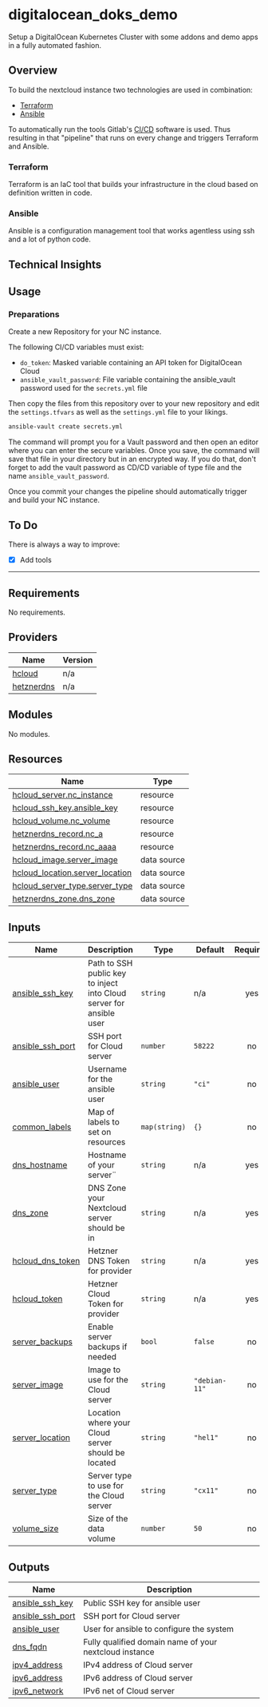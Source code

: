 # digitalocean_doks_demo

Setup a DigitalOcean Kubernetes Cluster with some addons and demo apps in a fully automated fashion.

## Overview

To build the nextcloud instance two technologies are used in combination:

- [Terraform](https://www.terraform.io/)
- [Ansible](https://www.ansible.com/)

To automatically run the tools Gitlab's [CI/CD](https://docs.gitlab.com/ee/ci/) software is used. Thus resulting in that "pipeline" that runs on every change and triggers Terraform and Ansible.

### Terraform

Terraform is an IaC tool that builds your infrastructure in the cloud based on definition written in code.

### Ansible

Ansible is a configuration management tool that works agentless using ssh and a lot of python code.

## Technical Insights

## Usage

### Preparations

Create a new Repository for your NC instance.

The following CI/CD variables must exist:

- `do_token`: Masked variable containing an API token for DigitalOcean Cloud
- `ansible_vault_password`: File variable containing the ansible_vault password used for the `secrets.yml` file

Then copy the files from this repository over to your new repository and edit the `settings.tfvars` as well as the `settings.yml` file to your likings.

```bash
ansible-vault create secrets.yml
```

The command will prompt you for a Vault password and then open an editor where you can enter the secure variables. Once you save, the command will save that file in your directory but in an encrypted way. If you do that, don't forget to add the vault password as CD/CD variable of type file and the name `ansible_vault_password`.

Once you commit your changes the pipeline should automatically trigger and build your NC instance.

## To Do

There is always a way to improve:

- [x] Add tools

---  

<!-- BEGIN_TF_DOCS -->
## Requirements

No requirements.

## Providers

| Name | Version |
|------|---------|
| <a name="provider_hcloud"></a> [hcloud](#provider\_hcloud) | n/a |
| <a name="provider_hetznerdns"></a> [hetznerdns](#provider\_hetznerdns) | n/a |

## Modules

No modules.

## Resources

| Name | Type |
|------|------|
| [hcloud_server.nc_instance](https://registry.terraform.io/providers/hetznercloud/hcloud/latest/docs/resources/server) | resource |
| [hcloud_ssh_key.ansible_key](https://registry.terraform.io/providers/hetznercloud/hcloud/latest/docs/resources/ssh_key) | resource |
| [hcloud_volume.nc_volume](https://registry.terraform.io/providers/hetznercloud/hcloud/latest/docs/resources/volume) | resource |
| [hetznerdns_record.nc_a](https://registry.terraform.io/providers/timohirt/hetznerdns/latest/docs/resources/record) | resource |
| [hetznerdns_record.nc_aaaa](https://registry.terraform.io/providers/timohirt/hetznerdns/latest/docs/resources/record) | resource |
| [hcloud_image.server_image](https://registry.terraform.io/providers/hetznercloud/hcloud/latest/docs/data-sources/image) | data source |
| [hcloud_location.server_location](https://registry.terraform.io/providers/hetznercloud/hcloud/latest/docs/data-sources/location) | data source |
| [hcloud_server_type.server_type](https://registry.terraform.io/providers/hetznercloud/hcloud/latest/docs/data-sources/server_type) | data source |
| [hetznerdns_zone.dns_zone](https://registry.terraform.io/providers/timohirt/hetznerdns/latest/docs/data-sources/zone) | data source |

## Inputs

| Name | Description | Type | Default | Required |
|------|-------------|------|---------|:--------:|
| <a name="input_ansible_ssh_key"></a> [ansible\_ssh\_key](#input\_ansible\_ssh\_key) | Path to SSH public key to inject into Cloud server for ansible user | `string` | n/a | yes |
| <a name="input_ansible_ssh_port"></a> [ansible\_ssh\_port](#input\_ansible\_ssh\_port) | SSH port for Cloud server | `number` | `58222` | no |
| <a name="input_ansible_user"></a> [ansible\_user](#input\_ansible\_user) | Username for the ansible user | `string` | `"ci"` | no |
| <a name="input_common_labels"></a> [common\_labels](#input\_common\_labels) | Map of labels to set on resources | `map(string)` | `{}` | no |
| <a name="input_dns_hostname"></a> [dns\_hostname](#input\_dns\_hostname) | Hostname of your server¨ | `string` | n/a | yes |
| <a name="input_dns_zone"></a> [dns\_zone](#input\_dns\_zone) | DNS Zone your Nextcloud server should be in | `string` | n/a | yes |
| <a name="input_hcloud_dns_token"></a> [hcloud\_dns\_token](#input\_hcloud\_dns\_token) | Hetzner DNS Token for provider | `string` | n/a | yes |
| <a name="input_hcloud_token"></a> [hcloud\_token](#input\_hcloud\_token) | Hetzner Cloud Token for provider | `string` | n/a | yes |
| <a name="input_server_backups"></a> [server\_backups](#input\_server\_backups) | Enable server backups if needed | `bool` | `false` | no |
| <a name="input_server_image"></a> [server\_image](#input\_server\_image) | Image to use for the Cloud server | `string` | `"debian-11"` | no |
| <a name="input_server_location"></a> [server\_location](#input\_server\_location) | Location where your Cloud server should be located | `string` | `"hel1"` | no |
| <a name="input_server_type"></a> [server\_type](#input\_server\_type) | Server type to use for the Cloud server | `string` | `"cx11"` | no |
| <a name="input_volume_size"></a> [volume\_size](#input\_volume\_size) | Size of the data volume | `number` | `50` | no |

## Outputs

| Name | Description |
|------|-------------|
| <a name="output_ansible_ssh_key"></a> [ansible\_ssh\_key](#output\_ansible\_ssh\_key) | Public SSH key for ansible user |
| <a name="output_ansible_ssh_port"></a> [ansible\_ssh\_port](#output\_ansible\_ssh\_port) | SSH port for Cloud server |
| <a name="output_ansible_user"></a> [ansible\_user](#output\_ansible\_user) | User for ansible to configure the system |
| <a name="output_dns_fqdn"></a> [dns\_fqdn](#output\_dns\_fqdn) | Fully qualified domain name of your nextcloud instance |
| <a name="output_ipv4_address"></a> [ipv4\_address](#output\_ipv4\_address) | IPv4 address of Cloud server |
| <a name="output_ipv6_address"></a> [ipv6\_address](#output\_ipv6\_address) | IPv6 address of Cloud server |
| <a name="output_ipv6_network"></a> [ipv6\_network](#output\_ipv6\_network) | IPv6 net of Cloud server |
<!-- END_TF_DOCS -->
